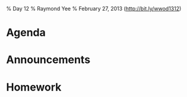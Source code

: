 % Day 12
% Raymond Yee 
% February 27, 2013 (<http://bit.ly/wwod1312>)

# Agenda


# Announcements



# Homework


